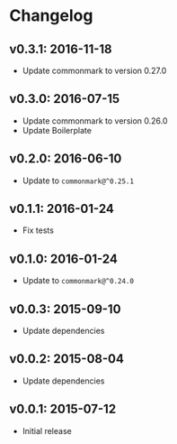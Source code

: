 # Changelog

## v0.3.1: 2016-11-18

- Update commonmark to version 0.27.0

## v0.3.0: 2016-07-15

- Update commonmark to version 0.26.0
- Update Boilerplate

## v0.2.0: 2016-06-10

- Update to `commonmark@^0.25.1`

## v0.1.1: 2016-01-24

- Fix tests

## v0.1.0: 2016-01-24

- Update to `commonmark@^0.24.0`

## v0.0.3: 2015-09-10

- Update dependencies

## v0.0.2: 2015-08-04

- Update dependencies

## v0.0.1: 2015-07-12

- Initial release
